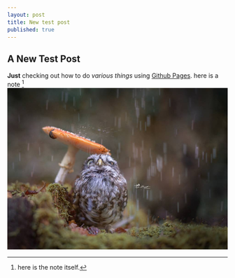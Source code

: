 ```yaml
---
layout: post
title: New test post
published: true
---
```



## A New Test Post
**Just** checking out how to do _various things_ using [Github Pages](https://pages.github.com/).
here is a note [^1]
![rainy owl](12108211_992179410845149_5760798553195175154_n.jpg)

[^1]: here is the note itself.
